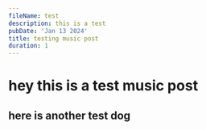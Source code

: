 ```yaml
---
fileName: test
description: this is a test
pubDate: 'Jan 13 2024'
title: testing music post
duration: 1
---
```


# hey this is a test music post

## here is another test dog